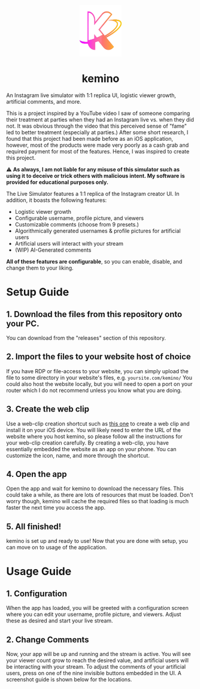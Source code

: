 <p align="center">
  <img src="./assets/images/kemino-logo.png" width="112" height="138">
</p>
<h1 align="center">kemino</h1>
<p>An Instagram live simulator with 1:1 replica UI, logistic viewer growth, artificial comments, and more.</p>
<p>This is a project inspired by a YouTube video I saw of someone comparing their treatment at parties when they had an Instagram live vs. when they did not. It was obvious through the video that this perceived sense of "fame" led to better treatment (especially at parties.) After some short research, I found that this project had been made before as an iOS application, however, most of the products were made very poorly as a cash grab and required payment for most of the features. Hence, I was inspired to create this project.</p>
<p>⚠️ <strong>As always, I am not liable for any misuse of this simulator  such as using it to deceive or trick others with malicious intent. My software is provided for educational purposes only.</strong></p>
<p>The Live Simulator features a 1:1 replica of the Instagram creator UI. In addition, it boasts the following features:</p>
<ul>
<li>Logistic viewer growth</li>
<li>Configurable username, profile picture, and viewers</li>
<li>Customizable comments (choose from 9 presets.)</li>
<li>Algorithmically generated usernames & profile pictures for artificial users</li>
<li>Artificial users will interact with your stream</li>
<li>(WIP) AI-Generated comments</li>
</ul>
<p><strong>All of these features are configurable</strong>, so you can enable, disable, and change them to your liking.</p>
<h1 id="setup-guide">Setup Guide</h1>
<h2 id="1-download-the-files">1. Download the files from this repository onto your PC.</h2>
<p>You can download from the &quot;releases&quot; section of this repository.</p>
<h2 id="2-import-the-project-to-your-hosting-provider">2. Import the files to your website host of choice</h2>
<p>If you have RDP or file-access to your website, you can simply upload the file to some directory in your website&#39;s files, e.g. <code>yoursite.com/kemino/</code> You could also host the website locally, but you will need to open a port on your router which I do not recommend unless you know what you are doing.</p>
<h2 id="3-create-the-web-clip">3. Create the web clip</h2>
<p>Use a web-clip creation shortcut such as <a href="">this one</a> to create a web clip and install it on your iOS device. You will likely need to enter the URL of the website where you host kemino, so please follow all the instructions for your web-clip creation carefully. By creating a web-clip, you have essentially embedded the website as an app on your phone. You can customize the icon, name, and more through the shortcut.</p>
<h2 id="4-configure-and-enjoy">4. Open the app</h2>
<p>Open the app and wait for kemino to download the necessary files. This could take a while, as there are lots of resources that must be loaded. Don't worry though, kemino will cache the required files so that loading is much faster the next time you access the app.</p>
<h2 id="5-all-finished-">5. All finished!</h2>
<p>kemino is set up and ready to use! Now that you are done with setup, you can move on to usage of the application.</p>
<h1 id="usage-guide">Usage Guide</h1>
<h2 id="1-configuring">1. Configuration</h2>
<p>When the app has loaded, you will be greeted with a configuration screen where you can edit your username, profile picture, and viewers. Adjust these as desired and start your live stream.</p>
<h2 id="2-change-comments">2. Change Comments</h2>
<p>Now, your app will be up and running and the stream is active. You will see your viewer count grow to reach the desired value, and artificial users will be interacting with your stream. To adjust the comments of your artificial users, press on one of the nine invisible buttons embedded in the UI. A screenshot guide is shown below for the locations.</p>
<img/>
